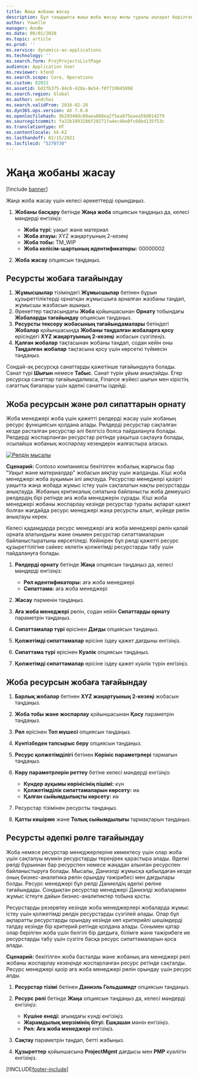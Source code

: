 ```yaml
---
title: Жаңа жобаны жасау
description: Бұл тақырыпта жаңа жоба жасау жолы туралы ақпарат берілген.
author: Yowelle
manager: AnnBe
ms.date: 09/01/2020
ms.topic: article
ms.prod: ''
ms.service: dynamics-ax-applications
ms.technology: ''
ms.search.form: ProjProjectsListPage
audience: Application User
ms.reviewer: kfend
ms.search.scope: Core, Operations
ms.custom: 82022
ms.assetid: bd2fb375-84c6-428a-8e54-f0f719045898
ms.search.region: Global
ms.author: andchoi
ms.search.validFrom: 2016-02-28
ms.dyn365.ops.version: AX 7.0.0
ms.openlocfilehash: 9b29340dc88aea888ea2f5ea975eaea59d014279
ms.sourcegitcommit: fa32b1893286f20271fa4ec4be8fc68bd135f53c
ms.translationtype: HT
ms.contentlocale: kk-KZ
ms.lasthandoff: 02/15/2021
ms.locfileid: "5270730"
---
```

# <a name="create-a-new-project"></a>Жаңа жобаны жасау

[!include [banner](../includes/banner.md)]

Жаңа жоба жасау үшін келесі әрекеттерді орындаңыз.

1. **Жобаны басқару** бетінде **Жаңа жоба** опциясын таңдаңыз да, келесі мәндерді енгізіңіз:

    - **Жоба түрі:** уақыт және материал
    - **Жоба атауы:** XYZ жаңартуының 2-кезеңі
    - **Жоба тобы:** TM\_WIP
    - **Жоба келісім-шартының идентификаторы:** 00000002

2. **Жоба жасау** опциясын таңдаңыз.

## <a name="assign-a-resource-to-a-project"></a>Ресурсты жобаға тағайындау

1. **Жұмысшылар** тізіміндегі **Жұмысшылар** бетінен бұрын құзыреттіліктерді орнатқан жұмысшыға арналған жазбаны таңдап, жұмысшы жазбасын ашыңыз.
2. Әрекеттер тақтасындағы **Жоба** қойыншасынан **Орнату** тобындағы **Жобаларды тағайындау** опциясын таңдаңыз.
3. **Ресурсты тексеру жобасының тағайындамалары** бетіндегі **Жобалар** қойыншасында **Жобаны таңдалған жобаларға қосу** өрісіндегі **XYZ жаңартуының 2-кезеңі** жобасын сүзгілеңіз.
4. **Қалған жобалар** тақтасынан жобаны таңдап, содан кейін оны **Таңдалған жобалар** тақтасына қосу үшін көрсеткі түймесін таңдаңыз.

Сондай-ақ ресурсқа санаттарды қажетінше тағайындауға болады. Санат түрі **Шығын** немесе **Табыс**. Санат түрін ұйым анықтайды. Егер ресурсқа санаттар тағайындалмаса, Finance жүйесі шығын мен кірістің сағаттық бағалары үшін әдепкі санатты іздейді.

## <a name="set-up-project-resource-and-role-characteristics"></a>Жоба ресурсын және рөл сипаттарын орнату

Жоба менеджері жоба үшін қажетті рөлдерді жасау үшін жобаның ресурс функциясын қолдана алады. Рөлдерді ресурстар сақталған кезде расталған ресурстар әлі белгісіз болса пайдалануға болады. Рөлдерді жоспарланған ресурстар ретінде уақытша сақтауға болады, осылайша жобаның жоспарлау кезеңдерін жалғастыра аласыз.

[![Рөлдің мысалы](./media/projectresourcing05.jpg)](./media/projectresourcing05.jpg) 

**Сценарий:** Contoso компаниясы бекітілген жобалық жарғысы бар "Уақыт және материалдар" жобасын аяқтау үшін жалданды. Кіші жоба менеджері жоба ауқымын әлі аяқтауда. Ресурстар менеджері қазіргі уақытта жаңа жобада жұмыс істеу үшін сақталатын нақты ресурстарды анықтауда. Жобаның критикалық сипатына байланысты жоба демеушісі рөлдердің бірі ретінде аға жоба менеджерін сұрады. Кіші жоба менеджері жобаны жоспарлау кезінде ресурстар туралы ақпарат қажет болған жағдайда ресурс менеджері жаңа ресурсты алып, жүйеде рөлін анықтауы керек.

Келесі қадамдарда ресурс менеджері аға жоба менеджері рөлін қалай орната алатындығы және онымен ресурстар сипаттамаларын байланыстыратыны көрсетіледі. Кейінірек бұл рөлді қажетті ресурс құзыреттілігіне сәйкес келетін қолжетімді ресурстарды табу үшін пайдалануға болады.

1. **Рөлдерді орнату** бетінде **Жаңа** опциясын таңдаңыз да, келесі мәндерді енгізіңіз:

    - **Рөл идентификаторы:** аға жоба менеджері
    - **Сипаттама:** аға жоба менеджері

2. **Жасау** пәрменін таңдаңыз.
3. **Аға жоба менеджері** рөлін, содан кейін **Сипаттарды орнату** параметрін таңдаңыз.
4. **Сипаттамалар түрі** өрісінен **Дағды** опциясын таңдаңыз.
5. **Қолжетімді сипаттамалар** өрісіне іздеу қажет дағдыны енгізіңіз.
6. **Сипаттама түрі** өрісінен **Куәлік** опциясын таңдаңыз.
7. **Қолжетімді сипаттамалар** өрісіне іздеу қажет куәлік түрін енгізіңіз.

## <a name="assign-a-project-resource-to-a-project"></a>Жоба ресурсын жобаға тағайындау

1. **Барлық жобалар** бетінен **XYZ жаңартуының 2-кезеңі** жобасын таңдаңыз.
2. **Жоба тобы және жоспарлау** қойыншасынан **Қосу** параметрін таңдаңыз.
3. **Рөл** өрісінен **Топ мүшесі** опциясын таңдаңыз.
4. **Күнтізбеден тапсырыс беру** опциясын таңдаңыз.
5. **Ресурс қолжетімділігі** бетінен **Көрініс параметрлері** тармағын таңдаңыз.
6. **Көру параметрлерін реттеу** бетіне келесі мәндерді енгізіңіз:

    - **Күндер ауқымы көрінісінің пішімі:** күн
    - **Қолжетімділік сипаттамаларын көрсету:** иә
    - **Қалған сыйымдылықты көрсету:** иә

7. Ресурстар тізімінен ресурсты таңдаңыз.
8. **Қатты көшірме** және **Толық сыйымдылығы** тармақтарын таңдаңыз.

## <a name="assign-a-resource-to-a-default-role"></a>Ресурсты әдепкі рөлге тағайындау

Жоба немесе ресурстар менеджерлеріне көмектесу үшін олар жоба үшін сақталуы мүмкін ресурстарды тереңірек қарастыра алады. Әдепкі рөлді бұрыннан бар ресурспен немесе жаңадан алынған ресурспен байланыстыруға болады. Мысалы, Даниэлді жұмысқа қабылдаған кезде оның бизнес-аналитика рөлін орындау тәжірибесі мен дағдылары болды. Ресурс менеджері бұл рөлді Даниелдің әдепкі рөліне тағайындады. Сондықтан ресурстар менеджері Даниэлді жобалармен жұмыс істеуге дайын бизнес-аналитиктер тобына қосты.

Ресурстарды резервтеу кезінде жоба менеджерлері жобаларда жұмыс істеу үшін қолжетімді рөлдік ресурстарды сүзгілей алады. Олар бұл ақпаратты ресурстарды орындау кезінде көп критерийлі шешімдерді талдау кезінде бір критерий ретінде қолдана алады. Сонымен қатар олар берілген жоба үшін белгілі бір дағдыға, білімге және тәжірибеге ие ресурстарды табу үшін сүзгіге басқа ресурс сипаттамаларын қоса алады.

**Сценарий:** бекітілген жоба басталды және жобаның аға менеджері рөлі жобаны жоспарлау кезеңінде жоспарланған ресурс ретінде сақталды. Ресурс менеджері қазір аға жоба менеджері рөлін орындау үшін ресурс алды.

1. **Ресурстар тізімі** бетінен **Даниэль Гольдшмидт** опциясын таңдаңыз.
2. **Ресурс рөлі** бетінде **Жаңа** опциясын таңдаңыз да, келесі мәндерді енгізіңіз:

    - **Күшіне енеді:** ағымдағы күнді енгізіңіз.
    - **Жарамдылық мерзімінің бітуі:** **Ешқашан** мәнін енгізіңіз.
    - **Рөл:** **Аға жоба менеджері** енгізіңіз.

3. **Сақтау** параметрін таңдап, бетті жабыңыз.
4. **Құзыреттер** қойыншасына **ProjectMgmt** дағдысы мен **PMP** куәлігін енгізіңіз.


[!INCLUDE[footer-include](../includes/footer-banner.md)]